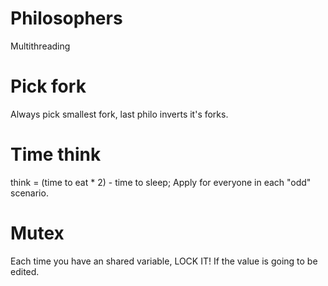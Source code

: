 # Philosophers
Multithreading
# Pick fork
Always pick smallest fork, last philo inverts it's forks.
# Time think
think = (time to eat * 2) - time to sleep; Apply for everyone in each "odd" scenario.
# Mutex
Each time you have an shared variable, LOCK IT! If the value is going to be edited.
